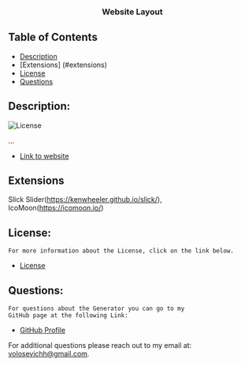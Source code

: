 <p align="center">
  <h3 align="center">Website Layout</h3>

  ## Table of Contents
- [Description](#description)
- [Extensions] (#extensions)
- [License](#license) 
- [Questions](#questions)

## Description:
![License](https://img.shields.io/badge/License--blue.svg "License Badge")

...

- [Link to website](https://volosevych.github.io/Website-Layout-/)

## Extensions
Slick Slider(https://kenwheeler.github.io/slick/), IcoMoon(https://icomoon.io/)

## License:
    For more information about the License, click on the link below.
    
- [License](https://opensource.org/licenses/)

## Questions:
    For questions about the Generator you can go to my 
    GitHub page at the following Link: 
- [GitHub Profile](https://github.com/volosevych)

For additional questions please reach out to my email at: volosevichh@gmail.com.

